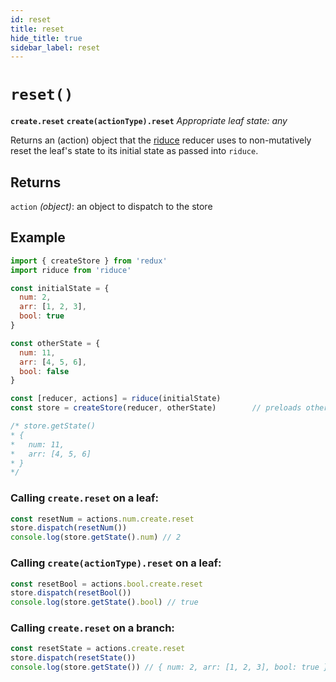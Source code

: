 ```yaml
---
id: reset
title: reset
hide_title: true
sidebar_label: reset
---
```


# `reset()`
**`create.reset`**
**`create(actionType).reset`**
*Appropriate leaf state: any*

Returns an (action) object that the [riduce](../README.md) reducer uses to non-mutatively reset the leaf's state to its initial state as passed into `riduce`.

## Returns
`action` *(object)*: an object to dispatch to the store

## Example
```js
import { createStore } from 'redux'
import riduce from 'riduce'

const initialState = {
  num: 2,
  arr: [1, 2, 3],
  bool: true
}

const otherState = {
  num: 11,
  arr: [4, 5, 6],
  bool: false
}

const [reducer, actions] = riduce(initialState)
const store = createStore(reducer, otherState)        // preloads otherState

/* store.getState()
* {
*   num: 11,
*   arr: [4, 5, 6]
* }
*/

```

### Calling `create.reset` on a leaf:
```js
const resetNum = actions.num.create.reset
store.dispatch(resetNum())
console.log(store.getState().num) // 2
```

### Calling `create(actionType).reset` on a leaf:
```js
const resetBool = actions.bool.create.reset
store.dispatch(resetBool())
console.log(store.getState().bool) // true
```

### Calling `create.reset` on a branch:
```js
const resetState = actions.create.reset
store.dispatch(resetState())
console.log(store.getState()) // { num: 2, arr: [1, 2, 3], bool: true }
```
